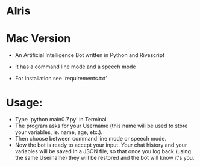 # AIris
# Mac Version

- An Artificial Intelligence Bot written in Python and Rivescript

- It has a command line mode and a speech mode

- For installation see 'requirements.txt'

# Usage:
- Type 'python main0.7.py' in Terminal
- The program asks for your Username (this name will be used to store your variables, ie. name, age, etc.).
- Then choose between command line mode or speech mode.
- Now the bot is ready to accept your input. Your chat history and your variables will be saved in a JSON file, so that once you log back (using the same Username) they will be restored and the bot will know it's you.


